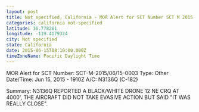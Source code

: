 ```yaml
---
layout: post
title: Not specified, California - MOR Alert for SCT Number SCT M 2015 06 15 0003 Type Other Date Time
categories: california not-specified
latitude: 36.778261
longitude: -119.4179324
city: Not specified
state: California
date: 2015-06-15T08:10:00.000Z
timeZoneName: Pacific Daylight Time
---
```


MOR Alert for SCT
Number: SCT-M-2015/06/15-0003
Type: Other
Date/Time: Jun 15, 2015 - 1910Z
A/C: N3136Q (C-182)

Summary: N3136Q REPORTED A BLACK/WHITE DRONE 12 NE CRQ AT 4000', THE AIRCRAFT DID NOT TAKE EVASIVE ACTION BUT SAID "IT WAS REALLY CLOSE".
